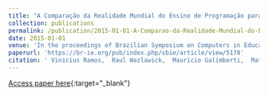 ```yaml
---
title: "A Comparação da Realidade Mundial do Ensino de Programação para Iniciantes com a Realidade Nacional: Revisão sistemática da literatura em eventos brasileiros"
collection: publications
permalink: /publication/2015-01-01-A-Comparao-da-Realidade-Mundial-do-Ensino-de-Programao-para-Iniciantes-com-a-Realidade-Nacional-Reviso-sistemtica-da-literatura-em-eventos-brasileiros
date: 2015-01-01
venue: 'In the proceedings of Brazilian Symposium on Computers in Education (Simpósio Brasileiro de Informática na Educação - SBIE)'
paperurl: 'https://br-ie.org/pub/index.php/sbie/article/view/5178'
citation: ' Vinicius Ramos,  Raul Wazlawick,  Maurício Galimberti,  Mateus Freitas,  Antonio Mariani, &quot;A Comparação da Realidade Mundial do Ensino de Programação para Iniciantes com a Realidade Nacional: Revisão sistemática da literatura em eventos brasileiros.&quot; In the proceedings of Brazilian Symposium on Computers in Education (Simpósio Brasileiro de Informática na Educação - SBIE), 2015.'
---
```

[Access paper here](https://br-ie.org/pub/index.php/sbie/article/view/5178){:target="_blank"}

